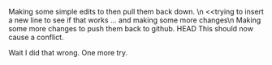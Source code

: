 Making some simple edits to then pull them back down. \n <<trying to insert a new line to see if that works ... and making some more changes\n
Making some more changes to push them back to github. HEAD
This should now cause a conflict.


Wait I did that wrong. One more try. 

